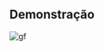 
## Demonstração

![gf](https://user-images.githubusercontent.com/72776221/174077121-38388e22-1747-4df1-a7d8-7c4e5b70d336.gif)

